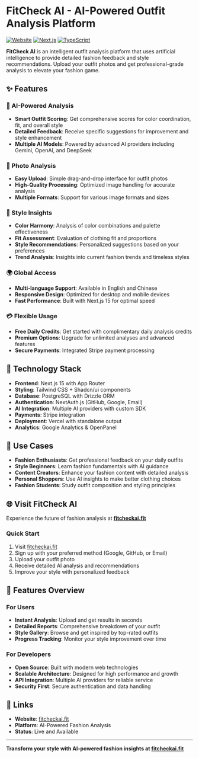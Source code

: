 # FitCheck AI - AI-Powered Outfit Analysis Platform

[![Website](https://img.shields.io/badge/Website-fitcheckai.fit-blue)](https://fitcheckai.fit)
[![Next.js](https://img.shields.io/badge/Next.js-15-black)](https://nextjs.org/)
[![TypeScript](https://img.shields.io/badge/TypeScript-Ready-blue)](https://www.typescriptlang.org/)

**FitCheck AI** is an intelligent outfit analysis platform that uses artificial intelligence to provide detailed fashion feedback and style recommendations. Upload your outfit photos and get professional-grade analysis to elevate your fashion game.

## ✨ Features

### 🤖 AI-Powered Analysis
- **Smart Outfit Scoring**: Get comprehensive scores for color coordination, fit, and overall style
- **Detailed Feedback**: Receive specific suggestions for improvement and style enhancement
- **Multiple AI Models**: Powered by advanced AI providers including Gemini, OpenAI, and DeepSeek

### 📸 Photo Analysis
- **Easy Upload**: Simple drag-and-drop interface for outfit photos
- **High-Quality Processing**: Optimized image handling for accurate analysis
- **Multiple Formats**: Support for various image formats and sizes

### 🎨 Style Insights
- **Color Harmony**: Analysis of color combinations and palette effectiveness
- **Fit Assessment**: Evaluation of clothing fit and proportions
- **Style Recommendations**: Personalized suggestions based on your preferences
- **Trend Analysis**: Insights into current fashion trends and timeless styles

### 🌍 Global Access
- **Multi-language Support**: Available in English and Chinese
- **Responsive Design**: Optimized for desktop and mobile devices
- **Fast Performance**: Built with Next.js 15 for optimal speed

### 💳 Flexible Usage
- **Free Daily Credits**: Get started with complimentary daily analysis credits
- **Premium Options**: Upgrade for unlimited analyses and advanced features
- **Secure Payments**: Integrated Stripe payment processing

## 🚀 Technology Stack

- **Frontend**: Next.js 15 with App Router
- **Styling**: Tailwind CSS + Shadcn/ui components
- **Database**: PostgreSQL with Drizzle ORM
- **Authentication**: NextAuth.js (GitHub, Google, Email)
- **AI Integration**: Multiple AI providers with custom SDK
- **Payments**: Stripe integration
- **Deployment**: Vercel with standalone output
- **Analytics**: Google Analytics & OpenPanel

## 🎯 Use Cases

- **Fashion Enthusiasts**: Get professional feedback on your daily outfits
- **Style Beginners**: Learn fashion fundamentals with AI guidance
- **Content Creators**: Enhance your fashion content with detailed analysis
- **Personal Shoppers**: Use AI insights to make better clothing choices
- **Fashion Students**: Study outfit composition and styling principles

## 🌐 Visit FitCheck AI

Experience the future of fashion analysis at [**fitcheckai.fit**](https://fitcheckai.fit)

### Quick Start
1. Visit [fitcheckai.fit](https://fitcheckai.fit)
2. Sign up with your preferred method (Google, GitHub, or Email)
3. Upload your outfit photo
4. Receive detailed AI analysis and recommendations
5. Improve your style with personalized feedback

## 📱 Features Overview

### For Users
- **Instant Analysis**: Upload and get results in seconds
- **Detailed Reports**: Comprehensive breakdown of your outfit
- **Style Gallery**: Browse and get inspired by top-rated outfits
- **Progress Tracking**: Monitor your style improvement over time

### For Developers
- **Open Source**: Built with modern web technologies
- **Scalable Architecture**: Designed for high performance and growth
- **API Integration**: Multiple AI providers for reliable service
- **Security First**: Secure authentication and data handling

## 🔗 Links

- **Website**: [fitcheckai.fit](https://fitcheckai.fit)
- **Platform**: AI-Powered Fashion Analysis
- **Status**: Live and Available

---

**Transform your style with AI-powered fashion insights at [fitcheckai.fit](https://fitcheckai.fit)**
